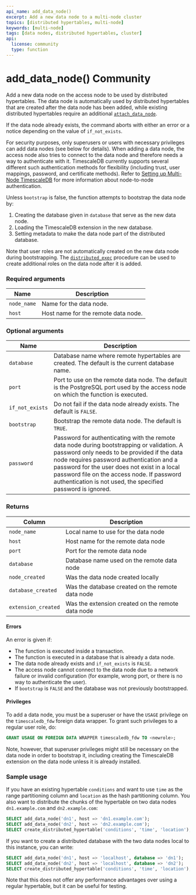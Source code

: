 ```yaml
---
api_name: add_data_node()
excerpt: Add a new data node to a multi-node cluster
topics: [distributed hypertables, multi-node]
keywords: [multi-node]
tags: [data nodes, distributed hypertables, cluster]
api:
  license: community
  type: function
---
```


# add_data_node() <Tag type="community">Community</Tag>

Add a new data node on the access node to be used by distributed
hypertables. The data node is automatically used by distributed
hypertables that are created after the data node has been added, while
existing distributed hypertables require an additional
[`attach_data_node`][attach_data_node].

If the data node already exists, the command aborts with either an
error or a notice depending on the value of `if_not_exists`.

For security purposes, only superusers or users with necessary
privileges can add data nodes (see below for details). When adding a
data node, the access node also tries to connect to the data node
and therefore needs a way to authenticate with it. TimescaleDB
currently supports several different such authentication methods for
flexibility (including trust, user mappings, password, and certificate
methods). Refer to [Setting up Multi-Node TimescaleDB][multinode] for more
information about node-to-node authentication.

Unless `bootstrap` is false, the function attempts to bootstrap
the data node by:

1.  Creating the database given in `database` that serve as the
   new data node.
1.  Loading the TimescaleDB extension in the new database.
1.  Setting metadata to make the data node part of the distributed
   database.

Note that user roles are not automatically created on the new data
node during bootstrapping. The [`distributed_exec`][distributed_exec]
procedure can be used to create additional roles on the data node
after it is added.

### Required arguments

| Name        | Description                         |
| ----------- | -----------                         |
| `node_name` | Name for the data node.             |
| `host`      | Host name for the remote data node. |

### Optional arguments

| Name                 | Description                                           |
|----------------------|-------------------------------------------------------|
| `database`           | Database name where remote hypertables are created. The default is the current database name. |
| `port`               | Port to use on the remote data node. The default is the PostgreSQL port used by the access node on which the function is executed. |
| `if_not_exists`      | Do not fail if the data node already exists. The default is `FALSE`. |
| `bootstrap`          | Bootstrap the remote data node. The default is `TRUE`. |
| `password`           | Password for authenticating with the remote data node during bootstrapping or validation. A password only needs to be provided if the data node requires password authentication and a password for the user does not exist in a local password file on the access node. If password authentication is not used, the specified password is ignored. |

### Returns

| Column              | Description                                       |
|---------------------|---------------------------------------------------|
| `node_name`         | Local name to use for the data node               |
| `host`              | Host name for the remote data node                |
| `port`              | Port for the remote data node                     |
| `database`          | Database name used on the remote data node        |
| `node_created`      | Was the data node created locally                 |
| `database_created`  | Was the database created on the remote data node  |
| `extension_created` | Was the extension created on the remote data node |

#### Errors

An error is given if:

*   The function is executed inside a transaction.
*   The function is executed in a database that is already a data node.
*   The data node already exists and `if_not_exists` is `FALSE`.
*   The access node cannot connect to the data node due to a network
  failure or invalid configuration (for example, wrong port, or there is no
  way to authenticate the user).
*   If `bootstrap` is `FALSE` and the database was not previously
  bootstrapped.

#### Privileges

To add a data node, you must be a superuser or have the `USAGE`
privilege on the `timescaledb_fdw` foreign data wrapper. To grant such
privileges to a regular user role, do:

```sql
GRANT USAGE ON FOREIGN DATA WRAPPER timescaledb_fdw TO <newrole>;
```

Note, however, that superuser privileges might still be necessary on
the data node in order to bootstrap it, including creating the
TimescaleDB extension on the data node unless it is already installed.

### Sample usage

If you have an existing hypertable `conditions` and want to use `time`
as the range partitioning column and `location` as the hash partitioning
column. You also want to distribute the chunks of the hypertable on two
data nodes `dn1.example.com` and `dn2.example.com`:

```sql
SELECT add_data_node('dn1', host => 'dn1.example.com');
SELECT add_data_node('dn2', host => 'dn2.example.com');
SELECT create_distributed_hypertable('conditions', 'time', 'location');
```

If you want to create a distributed database with the two data nodes
local to this instance, you can write:

```sql
SELECT add_data_node('dn1', host => 'localhost', database => 'dn1');
SELECT add_data_node('dn2', host => 'localhost', database => 'dn2');
SELECT create_distributed_hypertable('conditions', 'time', 'location');
```

Note that this does not offer any performance advantages over using a
regular hypertable, but it can be useful for testing.

[attach_data_node]: /api/:currentVersion:/distributed-hypertables/attach_data_node/
[distributed_exec]: /api/:currentVersion:/distributed-hypertables/distributed_exec/
[multinode]: /self-hosted/:currentVersion:/multinode-timescaledb/multinode-auth/
